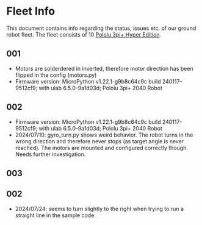 # Fleet Info
This document contains info regarding the status, issues etc. of our ground robot fleet. The fleet consists of 10 [Pololu 3pi+ Hyper Edition](https://www.pololu.com/category/280/3pi-plus-32u4-oled-robot).

## 001
- Motors are solderdered in inverted, therefore motor direction has been flipped in the config (motors.py)
- Firmware version: MicroPython v1.22.1-g9b8c64c9c build 240117-9512cf9; with ulab 6.5.0-9a1d03d; Pololu 3pi+ 2040 Robot

## 002
- Firmware version: MicroPython v1.22.1-g9b8c64c9c build 240117-9512cf9; with ulab 6.5.0-9a1d03d; Pololu 3pi+ 2040 Robot
- 2024/07/10: gyro_turn.py shows weird behavior. The robot turns in the wrong direction and therefore never stops (as target angle is never reached). The motors are mounted and configured correctly though. Needs further investigation.

## 003


## 002
- 2024/07/24: seems to turn slightly to the right when trying to run a straight line in the sample code
